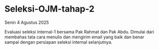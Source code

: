 # Seleksi-OJM-tahap-2
Senin 4 Agustus 2025  
  
Evaluasi seleksi internal-1 bersama Pak Rahmat dan Pak Abdu. Dimulai dari membahas tata cara menulis dan mengirim email yang baik dan benar sampai dengan persiapan seleksi internal selanjutnya.  
